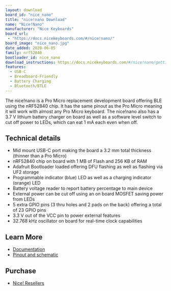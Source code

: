 ```yaml
---
layout: download
board_id: "nice_nano"
title: "nice!nano Download"
name: "Nice!Nano"
manufacturer: "Nice Keyboards"
board_url:
 - "https://docs.nicekeyboards.com/#/nice!nano/"
board_image: "nice_nano.jpg"
date_added: 2020-06-05
family: nrf52840
bootloader_id: nice_nano
download_instructions: https://docs.nicekeyboards.com/#/nice!nano/getting_started
features:
  - USB-C
  - Breadboard-Friendly
  - Battery Charging
  - Bluetooth/BTLE
---
```


The nice!nano is a Pro Micro replacement development board offering BLE using the nRF52840 chip. It has the same pinout as the Pro Micro meaning it will work with almost any Pro Micro keyboard. The nice!nano also has a 3.7 V lithium battery charger on board as well as a software level switch to cut off power to LEDs, which can eat 1 mA each even when off.

## Technical details

* Mid mount USB-C port making the board a 3.2 mm total thickness (thinner than a Pro Micro)
* nRF52840 chip on board with 1 MB of Flash and 256 KB of RAM
* Adafruit Bootloader loaded offering DFU flashing as well as flashing via UF2 storage
* Programmable indicator (blue) LED as well as a charging indicator (orange) LED
* Battery voltage reader to report battery percentage to main device
* External power can be cut off using an on board MOSFET saving power from LEDs
* 5 extra GPIO pins (3 thru holes and 2 pads on the back) offering a total of 23 GPIO pins
* 3.3 V out of the VCC pin to power external features
* 32.768 kHz oscillator on board for real-time clock capabilities

## Learn More

* [Documentation](https://docs.nicekeyboards.com/#/nice!nano/)
* [Pinout and schematic](https://docs.nicekeyboards.com/#/nice!nano/pinout_schematic)

## Purchase

* [Nice! Resellers](https://nicekeyboards.com/nice-nano/#find-a-store)
